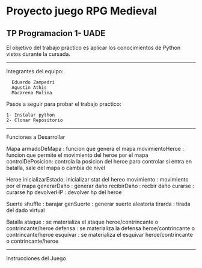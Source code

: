 # Proyecto juego RPG Medieval

TP Programacion 1- UADE
--------------------------------------------------------------------------------------

El objetivo del trabajo practico es aplicar los conocimientos de Python vistos durante la cursada.


--------------------------------------------------------------------------------------
Integrantes del equipo:

      Eduardo Zampedri
      Agustin Athis
      Macarena Molina

Pasos a seguir para probar el trabajo practico:

    1- Instalar python
    2- Clonar Repositorio

--------------------------------------------------------------------------------------
Funciones a Desarrollar

Mapa
armadoDeMapa     : funcion que genera el mapa 
movimientoHeroe  : funcion que permite el movimiento del heroe por el mapa
controlDePosicion: controla la posicion del heroe paro controlar si entra en batalla, sale del mapa o cambia de nivel

Heroe
inicializarEstado: inicializar stat del hereo
movimiento       : movimiento por el mapa
generarDaño      : generar daño
recibirDaño      : recbir daño
curarse          : curarse hp
devolverHP       : devolver hp del heroe

Suerte
shuffle          : barajar 
genSuerte        : generar suerte aleatoria
tirarda          : tirada del dado virtual

Batalla
ataque           : se materializa el ataque heroe/contrincante o contrincante/heroe
defensa          : se materializa la defensa heroe/contrincante o contrincante/heroe
esquivar         : se materializa el esquivar heroe/contrincante o contrincante/heroe

--------------------------------------------------------------------------------------

Instrucciones del Juego
